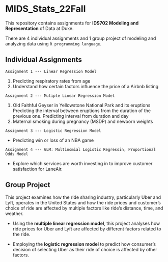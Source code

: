 # MIDS_Stats_22Fall

This repository contains assignments for **IDS702 Modeling and Representation** of Data at Duke.

There are 4 individual assignments and 1 group project of modeling and analyzing data using `R programming language`.

## Individual Assignments
`Assignment 1 --- Linear Regression Model`
1. Predicting respiratory rates from age
2. Understand how certain factors influence the price of a Airbnb listing

`Assignment 2 --- Mutiple Linear Regression Model`
1. Old Faithful Geyser in Yellowstone National Park and its eruptions
   Predicting the interval between eruptions from the duration of the previous one.
   Predicting interval from duration and day
2. Maternal smoking during pregnancy (MSDP) and newborn weights

`Assignment 3 --- Logistic Regression Model`
* Predicting win or loss of an NBA game

`Assignment 4 --- GLM: Multinomial Logistic Regressin, Proportional Odds Model`
* Explore which services are worth investing in to improve customer satisfaction for LaneAir.

## Group Project
This project examines how the ride sharing industry, particularly Uber and Lyft, operates in the United States and how the ride prices and customer’s choice of ride are affected by multiple factors like ride’s distance, time, and weather.

* Using the **multiple linear regression model**, this project analyses how ride prices for Uber and Lyft are affected by different factors related to the ride. 

* Employing the **logistic regression model** to predict how consumer’s decision of selecting Uber as their ride of choice is affected by other factors. 
